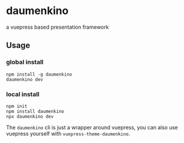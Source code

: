 # daumenkino
a vuepress based presentation framework

## Usage

### global install

```
npm install -g daumenkino
daumenkino dev
```

### local install
```
npm init
npm install daumenkino
npx daumenkino dev
```

The `daumenkino` cli is just a wrapper around vuepress, you can also use vuepress yourself with `vuepress-theme-daumenkino`.
